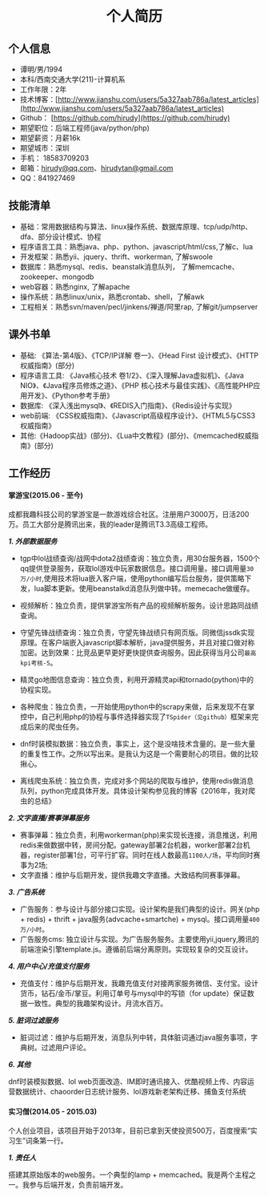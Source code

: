 <center><h1>个人简历</h1></center>

## 个人信息

- 谭明/男/1994
- 本科/西南交通大学(211)-计算机系
- 工作年限：2年
- 技术博客：[http://www.jianshu.com/users/5a327aab786a/latest_articles](http://www.jianshu.com/users/5a327aab786a/latest_articles)
- Github： [https://github.com/hirudy](https://github.com/hirudy)
- 期望职位：后端工程师(java/python/php)
- 期望薪资：月薪16k
- 期望城市：深圳
- 手机： 18583709203
- 邮箱：hirudy@qq.com、hirudytan@gmail.com
- QQ：841927469

## 技能清单

- 基础：常用数据结构与算法、linux操作系统、数据库原理、tcp/udp/http、dfa、部分设计模式、协程
- 程序语言工具：熟悉java、php、python、javascript/html/css,了解c、lua
- 开发框架：熟悉yii、jquery、thrift、workerman, 了解swoole
- 数据库：熟悉mysql、redis、beanstalk消息队列， 了解memcache、zookeeper、mongodb
- web容器：熟悉nginx, 了解apache
- 操作系统：熟悉linux/unix，熟悉crontab、shell，了解awk
- 工程相关：熟悉svn/maven/pecl/jinkens/禅道/阿里rap, 了解git/jumpserver

## 课外书单
- 基础: 《算法-第4版》、《TCP/IP详解 卷一》、《Head First 设计模式》、《HTTP权威指南》(部分)
- 程序语言工具: 《Java核心技术 卷1/2》、《深入理解Java虚拟机》、《Java NIO》、《Java程序员修炼之道》、《PHP 核心技术与最佳实践》、《高性能PHP应用开发》、《Python参考手册》
- 数据库: 《深入浅出mysql》、《REDIS入门指南》、《Redis设计与实现》
- web前端: 《CSS权威指南》、《Javascript高级程序设计》、《HTML5与CSS3权威指南》
- 其他:《Hadoop实战》(部分)、《Lua中文教程》(部分)、《memcached权威指南》(部分)

## 工作经历
#### 掌游宝(2015.06 - 至今)
成都我趣科技公司的掌游宝是一款游戏综合社区。注册用户3000万，日活200万。员工大部分是腾讯出来，我的leader是腾讯T3.3高级工程师。

***1. 外部数据服务***

- tgp中lol战绩查询/战网中dota2战绩查询：独立负责，用30台服务器，1500个qq提供登录服务，获取lol游戏中玩家数据信息。接口调用量。接口调用量`30万/小时`,使用技术将lua嵌入客户端，使用python编写后台服务，提供策略下发，lua脚本更新。使用beanstalkd消息队列做中转。memecache做缓存。
- 视频解析：独立负责，提供掌游宝所有产品的视频解析服务。设计思路同战绩查询。
- 守望先锋战绩查询：独立负责，守望先锋战绩只有网页版。同微信jssdk实现原理。在客户端嵌入javascript脚本解析，java提供服务，并且对接口做对称加密。达到效果：比竞品更早更好更快提供查询服务。因此获得当月公司`最高kpi考核-S`。
- 精灵go地图信息查询：独立负责，利用开源精灵api和tornado(python)中的协程实现。
- 各种爬虫：独立负责，一开始使用python中的scrapy来做，后来发现不在掌控中，自己利用php的协程与事件选择器实现了`TSpider（见github）`框架来完成后来的爬虫任务。
- dnf时装模拟数据：独立负责，事实上，这个是没啥技术含量的。是一些大量的重复性工作。之所以写出来。是我认为这是一个需要耐心的项目。做的比较揪心。

- 离线爬虫系统：独立负责，完成对多个网站的爬取与维护，使用redis做消息队列，python完成具体开发。具体设计架构参见我的博客《2016年，我对爬虫的总结》

***2. 文字直播/赛事弹幕服务***

- 赛事弹幕：独立负责，利用workerman(php)来实现长连接，消息推送，利用redis来做数据中转，房间分配。gateway部署2台机器，worker部署2台机器，register部署1台，可平行扩容。同时在线人数最高`1100人/场`，平均同时赛事为2场;
- 文字直播：维护与后期开发，提供我趣文字直播。大致结构同赛事弹幕。

***3. 广告系统***

- 广告服务：参与设计与部分接口实现。设计架构是我们典型的设计。网关(php + redis) + thrift + java服务(advcache+smartche) + mysql。接口调用量`400万/小时`。
- 广告服务cms: 独立设计与实现。为广告服务服务。主要使用yii,jquery,腾讯的前端渲染引擎template.js。遵循前后端分离原则。实现较复杂的交互设计。

***4. 用户中心/充值支付服务***

- 充值支付：维护与后期开发，我趣充值支付对接两家服务微信、支付宝。设计货币，钻石/金币/掌豆。利用订单号与mysql中的写锁（for update）保证数据一致性。典型的我趣架构设计。月流水百万。

***5. 脏词过滤服务***

- 脏词过滤：维护与后期开发，消息队列中转，具体脏词通过java服务事项，字典树。过滤用户评论。

***6. 其他***

dnf时装模拟数据、lol web页面改造、IM即时通讯接入、优酷视频上传、内容运营数据统计、chaoorder日志统计服务、lol游戏新老架构迁移、捕鱼支付系统

#### 实习僧(2014.05 - 2015.03)
个人创业项目，该项目开始于2013年，目前已拿到天使投资500万，百度搜索“实习生”词条第一行。

***1. 责任人***

搭建其原始版本的web服务。一个典型的lamp + memcached。我是两个主程之一。我参与后端开发，负责前端开发。